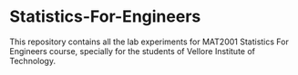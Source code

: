 # Statistics-For-Engineers
This repository contains all the lab experiments for MAT2001 Statistics For Engineers course, specially for the students of Vellore Institute of Technology.  
